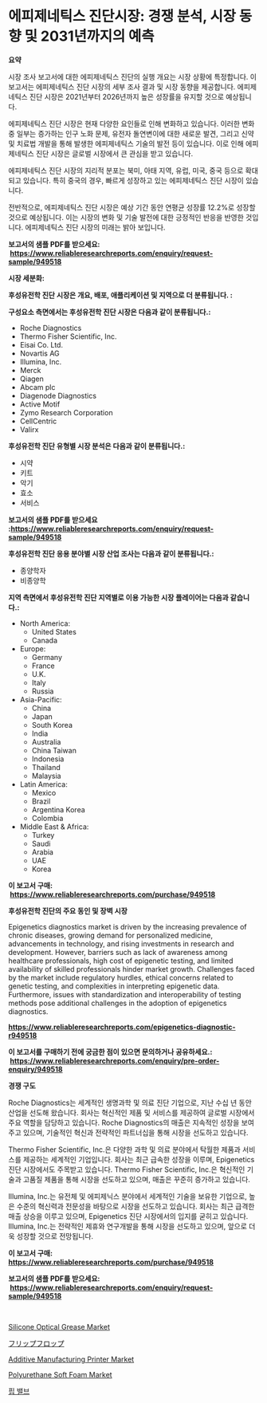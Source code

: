 <p><h1>에피제네틱스 진단시장: 경쟁 분석, 시장 동향 및 2031년까지의 예측</h1></p><p><strong>요약</strong></p>
<p><p>시장 조사 보고서에 대한 에피제네틱스 진단의 실행 개요는 시장 상황에 특정합니다. 이 보고서는 에피제네틱스 진단 시장의 세부 조사 결과 및 시장 동향을 제공합니다. 에피제네틱스 진단 시장은 2021년부터 2026년까지 높은 성장률을 유지할 것으로 예상됩니다.</p><p>에피제네틱스 진단 시장은 현재 다양한 요인들로 인해 변화하고 있습니다. 이러한 변화 중 일부는 증가하는 인구 노화 문제, 유전자 돌연변이에 대한 새로운 발견, 그리고 신약 및 치료법 개발을 통해 발생한 에피제네틱스 기술의 발전 등이 있습니다. 이로 인해 에피제네틱스 진단 시장은 글로벌 시장에서 큰 관심을 받고 있습니다.</p><p>에피제네틱스 진단 시장의 지리적 분포는 북미, 아태 지역, 유럽, 미국, 중국 등으로 확대되고 있습니다. 특히 중국의 경우, 빠르게 성장하고 있는 에피제네틱스 진단 시장이 있습니다.</p><p>전반적으로, 에피제네틱스 진단 시장은 예상 기간 동안 연평균 성장률 12.2%로 성장할 것으로 예상됩니다. 이는 시장의 변화 및 기술 발전에 대한 긍정적인 반응을 반영한 것입니다. 에피제네틱스 진단 시장의 미래는 밝아 보입니다.</p></p>
<p><strong>보고서의 샘플 PDF를 받으세요: &nbsp;<a href="https://www.reliableresearchreports.com/enquiry/request-sample/949518">https://www.reliableresearchreports.com/enquiry/request-sample/949518</a></strong></p>
<p><strong>시장 세분화:</strong></p>
<p><strong> 후성유전학 진단 시장은 개요, 배포, 애플리케이션 및 지역으로 더 분류됩니다. :</strong></p>
<p><strong>구성요소 측면에서는 후성유전학 진단 시장은 다음과 같이 분류됩니다.:</strong></p>
<p><ul><li>Roche Diagnostics</li><li>Thermo Fisher Scientific, Inc.</li><li>Eisai Co. Ltd.</li><li>Novartis AG</li><li>Illumina, Inc.</li><li>Merck</li><li>Qiagen</li><li>Abcam plc</li><li>Diagenode Diagnostics</li><li>Active Motif</li><li>Zymo Research Corporation</li><li>CellCentric</li><li>Valirx</li></ul></p>
<p><strong> 후성유전학 진단 유형별 시장 분석은 다음과 같이 분류됩니다.:</strong></p>
<p><ul><li>시약</li><li>키트</li><li>악기</li><li>효소</li><li>서비스</li></ul></p>
<p><strong>보고서의 샘플 PDF를 받으세요 :<a href="https://www.reliableresearchreports.com/enquiry/request-sample/949518">https://www.reliableresearchreports.com/enquiry/request-sample/949518</a></strong></p>
<p><strong> 후성유전학 진단 응용 분야별 시장 산업 조사는 다음과 같이 분류됩니다.:</strong></p>
<p><ul><li>종양학자</li><li>비종양학</li></ul></p>
<p><strong>지역 측면에서 후성유전학 진단 지역별로 이용 가능한 시장 플레이어는 다음과 같습니다.:</strong></p>
<p><ul>
    <li>
        North America:
        <ul>
            <li>United States</li>
            <li>Canada</li>
        </ul>
    </li>
    <li>
        Europe:
        <ul>
            <li>Germany</li>
            <li>France</li>
            <li>U.K.</li>
            <li>Italy</li>
            <li>Russia</li>
        </ul>
    </li>
    <li>
        Asia-Pacific:
        <ul>
            <li>China</li>
            <li>Japan</li>
            <li>South Korea</li>
            <li>India</li>
            <li>Australia</li>
            <li>China Taiwan</li>
            <li>Indonesia</li>
            <li>Thailand</li>
            <li>Malaysia</li>
        </ul>
    </li>
    <li>
        Latin America:
        <ul>
            <li>Mexico</li>
            <li>Brazil</li>
            <li>Argentina Korea</li>
            <li>Colombia</li>
        </ul>
    </li>
    <li>
        Middle East & Africa:
        <ul>
            <li>Turkey</li>
            <li>Saudi</li>
            <li>Arabia</li>
            <li>UAE</li>
            <li>Korea</li>
        </ul>
    </li>
    </ul></p>
<p><strong>이 보고서 구매: &nbsp;<a href="https://www.reliableresearchreports.com/purchase/949518">https://www.reliableresearchreports.com/purchase/949518</a></strong></p>
<p><strong>후성유전학 진단의 주요 동인 및 장벽 시장</strong></p>
<p><p>Epigenetics diagnostics market is driven by the increasing prevalence of chronic diseases, growing demand for personalized medicine, advancements in technology, and rising investments in research and development. However, barriers such as lack of awareness among healthcare professionals, high cost of epigenetic testing, and limited availability of skilled professionals hinder market growth. Challenges faced by the market include regulatory hurdles, ethical concerns related to genetic testing, and complexities in interpreting epigenetic data. Furthermore, issues with standardization and interoperability of testing methods pose additional challenges in the adoption of epigenetics diagnostics.</p></p>
<p><strong><a href="https://www.reliableresearchreports.com/epigenetics-diagnostic-r949518">https://www.reliableresearchreports.com/epigenetics-diagnostic-r949518</a></strong></p>
<p><strong>이 보고서를 구매하기 전에 궁금한 점이 있으면 문의하거나 공유하세요.: &nbsp;<a href="https://www.reliableresearchreports.com/enquiry/pre-order-enquiry/949518">https://www.reliableresearchreports.com/enquiry/pre-order-enquiry/949518</a></strong></p>
<p><strong>경쟁 구도</strong></p>
<p><p>Roche Diagnostics는 세계적인 생명과학 및 의료 진단 기업으로, 지난 수십 년 동안 산업을 선도해 왔습니다. 회사는 혁신적인 제품 및 서비스를 제공하여 글로벌 시장에서 주요 역할을 담당하고 있습니다. Roche Diagnostics의 매출은 지속적인 성장을 보여주고 있으며, 기술적인 혁신과 전략적인 파트너십을 통해 시장을 선도하고 있습니다.</p><p>Thermo Fisher Scientific, Inc.은 다양한 과학 및 의료 분야에서 탁월한 제품과 서비스를 제공하는 세계적인 기업입니다. 회사는 최근 급속한 성장을 이루며, Epigenetics 진단 시장에서도 주목받고 있습니다. Thermo Fisher Scientific, Inc.은 혁신적인 기술과 고품질 제품을 통해 시장을 선도하고 있으며, 매출은 꾸준히 증가하고 있습니다.</p><p>Illumina, Inc.는 유전체 및 에피제닉스 분야에서 세계적인 기술을 보유한 기업으로, 높은 수준의 혁신력과 전문성을 바탕으로 시장을 선도하고 있습니다. 회사는 최근 급격한 매출 상승을 이루고 있으며, Epigenetics 진단 시장에서의 입지를 굳히고 있습니다. Illumina, Inc.는 전략적인 제휴와 연구개발을 통해 시장을 선도하고 있으며, 앞으로 더욱 성장할 것으로 전망됩니다.</p></p>
<p><strong>이 보고서 구매: &nbsp; <a href="https://www.reliableresearchreports.com/purchase/949518">https://www.reliableresearchreports.com/purchase/949518</a></strong></p>
<p><strong>보고서의 샘플 PDF를 받으세요: &nbsp;<a href="https://www.reliableresearchreports.com/enquiry/request-sample/949518">https://www.reliableresearchreports.com/enquiry/request-sample/949518</a></strong><strong></strong></p>
<p>&nbsp;</p>
<p><p><a href="https://issuu.com/reportprime-2/docs/silicone-optical-grease-market-size-2030.pptx">Silicone Optical Grease Market</a></p><p><a href="https://github.com/dzy793153605/Market-Research-Report-List-1/blob/main/601577928841.md">フリップフロップ</a></p><p><a href="https://github.com/jj19131/Market-Research-Report-List-2/blob/main/additive-manufacturing-printer-market.md">Additive Manufacturing Printer Market</a></p><p><a href="https://issuu.com/reportprime-2/docs/polyurethane-soft-foam-market-size-2030.pptx">Polyurethane Soft Foam Market</a></p><p><a href="https://medium.com/@lizaheller2023/%ED%94%BC%ED%94%84-%EB%B0%B8%EB%B8%8C-%EC%8B%9C%EC%9E%A5-%EC%A0%84%EB%A7%9D-%EC%82%B0%EC%97%85-%EA%B0%9C%EC%9A%94-%EB%B0%8F-%EC%98%88%EC%B8%A1-2024%EB%85%84%EB%B6%80%ED%84%B0-2031%EB%85%84%EA%B9%8C%EC%A7%80-3defd2fa5ab1">핍 밸브</a></p></p>